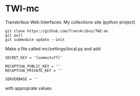 # TWI-mc
 Transkribus Web Interfaces: My collections site (python project)

    git clone https://github.com/Transkribus/TWI-mc
    git pull
    git submodule update --init

Make a file called mc/settings/local.py and add

    SECRET_KEY = '[somestuff]'

    RECAPTCHA_PUBLIC_KEY = ''
    RECAPTCHA_PRIVATE_KEY = ''

    SERVERBASE = ''

with approprate values
